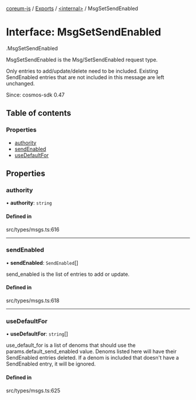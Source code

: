 [coreum-js](../README.md) / [Exports](../modules.md) / [<internal\>](../modules/internal_.md) / MsgSetSendEnabled

# Interface: MsgSetSendEnabled

[<internal>](../modules/internal_.md).MsgSetSendEnabled

MsgSetSendEnabled is the Msg/SetSendEnabled request type.

Only entries to add/update/delete need to be included.
Existing SendEnabled entries that are not included in this
message are left unchanged.

Since: cosmos-sdk 0.47

## Table of contents

### Properties

- [authority](internal_.MsgSetSendEnabled.md#authority)
- [sendEnabled](internal_.MsgSetSendEnabled.md#sendenabled)
- [useDefaultFor](internal_.MsgSetSendEnabled.md#usedefaultfor)

## Properties

### authority

• **authority**: `string`

#### Defined in

src/types/msgs.ts:616

___

### sendEnabled

• **sendEnabled**: `SendEnabled`[]

send_enabled is the list of entries to add or update.

#### Defined in

src/types/msgs.ts:618

___

### useDefaultFor

• **useDefaultFor**: `string`[]

use_default_for is a list of denoms that should use the params.default_send_enabled value.
Denoms listed here will have their SendEnabled entries deleted.
If a denom is included that doesn't have a SendEnabled entry,
it will be ignored.

#### Defined in

src/types/msgs.ts:625

